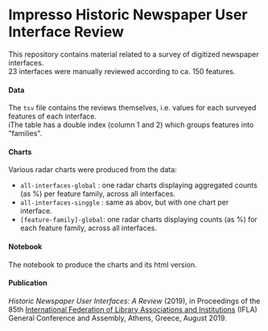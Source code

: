 # Impresso Historic Newspaper User Interface Review

This repository contains material related to a survey of digitized newspaper interfaces.    
23 interfaces were manually reviewed according to ca. 150 features.

#### Data

The `tsv` file contains the reviews themselves, i.e. values for each surveyed features of each interface.    
 iThe table has a double index (column 1 and 2) which groups features into "families".

#### Charts

Various radar charts were produced from the data:

- `all-interfaces-global` : one radar charts displaying aggregated counts (as %) per feature family, across all interfaces.
- `all-interfaces-singgle` : same as abov, but with one chart per interface.
- `[feature-family]-global`: one radar charts displaying counts (as %) for each feature family, across all interfaces.

#### Notebook

The notebook to produce the charts and its html version.

#### Publication

_Historic Newspaper User Interfaces: A Review_ (2019), in Proceedings of the 85th [International Federation of Library Associations and Institutions](https://2019.ifla.org/) (IFLA) General Conference and Assembly, Athens, Greece, August 2019.









